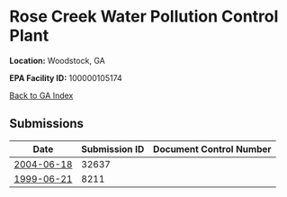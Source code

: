 # Rose Creek Water Pollution Control Plant

**Location:** Woodstock, GA

**EPA Facility ID:** 100000105174

[Back to GA Index](../../index.md)

## Submissions

| Date | Submission ID | Document Control Number |
|------|--------------|-------------------------|
| [2004-06-18](submissions/32637.md) | 32637 |  |
| [1999-06-21](submissions/8211.md) | 8211 |  |
